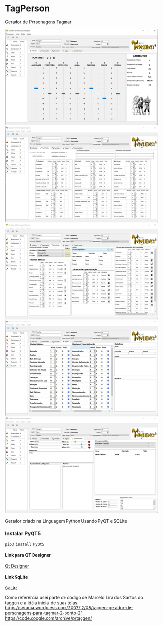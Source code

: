 # TagPerson
Gerador de Personagens Tagmar

![](https://github.com/cleversantoro/TagPerson/blob/develop/Imagens/screenshoot/screen%20(1).JPG)
![](https://github.com/cleversantoro/TagPerson/blob/develop/Imagens/screenshoot/screen%20(2).JPG)
![](https://github.com/cleversantoro/TagPerson/blob/develop/Imagens/screenshoot/screen%20(3).JPG)
![](https://github.com/cleversantoro/TagPerson/blob/develop/Imagens/screenshoot/screen%20(4).JPG)
![](https://github.com/cleversantoro/TagPerson/blob/develop/Imagens/screenshoot/screen%20(5).JPG)


Gerador criado na Linguagem Python Usando PyQT e SQLite

### Instalar PyQT5
```
pip3 install PyQt5
```


#### Link para QT Designer
[Qt Designer](https://build-system.fman.io/qt-designer-download)



#### Link SqLite
[SqLite](https://www.sqlite.org/index.html)

Como referência usei parte de código de Marcelo Lira dos Santos do taggen
e a idéia inicial de suas telas.
https://setanta.wordpress.com/2007/12/08/taggen-gerador-de-personagens-para-tagmar-2-ponto-2/
https://code.google.com/archive/p/taggen/
